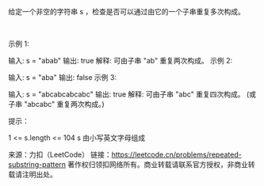 给定一个非空的字符串 s ，检查是否可以通过由它的一个子串重复多次构成。

 

示例 1:

输入: s = "abab"
输出: true
解释: 可由子串 "ab" 重复两次构成。
示例 2:

输入: s = "aba"
输出: false
示例 3:

输入: s = "abcabcabcabc"
输出: true
解释: 可由子串 "abc" 重复四次构成。 (或子串 "abcabc" 重复两次构成。)
 

提示：

1 <= s.length <= 104
s 由小写英文字母组成

来源：力扣（LeetCode）
链接：https://leetcode.cn/problems/repeated-substring-pattern
著作权归领扣网络所有。商业转载请联系官方授权，非商业转载请注明出处。